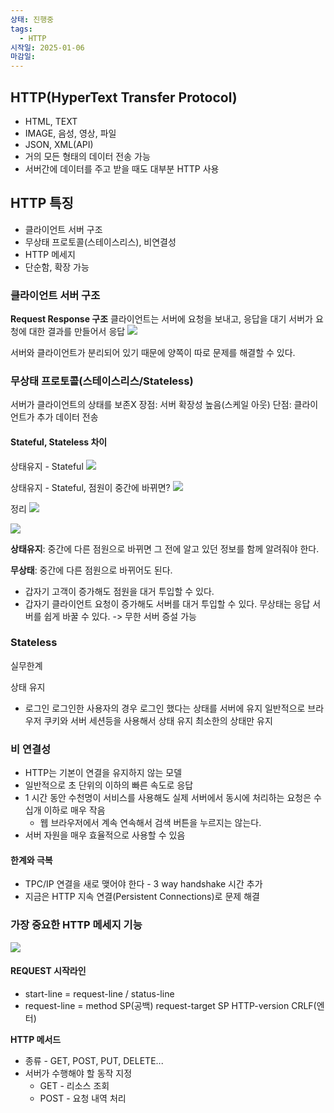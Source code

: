 ```yaml
---
상태: 진행중
tags:
  - HTTP
시작일: 2025-01-06
마감일:
---
```

## HTTP(HyperText Transfer Protocol)
- HTML, TEXT
- IMAGE, 음성, 영상, 파일
- JSON, XML(API)
- 거의 모든 형태의 데이터 전송 가능
- 서버간에 데이터를 주고 받을 때도 대부분 HTTP 사용

## HTTP 특징
- 클라이언트 서버 구조
- 무상태 프로토콜(스테이스리스), 비연결성
- HTTP 메세지
- 단순함, 확장 가능

### 클라이언트 서버 구조
**Request Response 구조**
클라이언트는 서버에 요청을 보내고, 응답을 대기
서버가 요청에 대한 결과를 만들어서 응답
![](https://i.imgur.com/y2tKYno.png)

서버와 클라이언트가 분리되어 있기 때문에 양쪽이 따로 문제를 해결할 수 있다.

### 무상태 프로토콜(스테이스리스/Stateless)
서버가 클라이언트의 상태를 보존X
장점: 서버 확장성 높음(스케일 아웃)
단점: 클라이언트가 추가 데이터 전송

#### Stateful, Stateless 차이
상태유지 - Stateful
![](https://i.imgur.com/pwZKsBY.png)

상태유지 - Stateful, 점원이 중간에 바뀌면?
![](https://i.imgur.com/Zlae0Oo.png)


정리
![](https://i.imgur.com/loK6TNo.png)


![](https://i.imgur.com/iUid3vk.png)

**상태유지**: 중간에 다른 점원으로 바뀌면 그 전에 알고 있던 정보를 함께 알려줘야 한다.

**무상태**: 중간에 다른 점원으로 바뀌어도 된다.
- 갑자기 고객이 증가해도 점원을 대거 투입할 수 있다.
- 갑자기 클라이언트 요청이 증가해도 서버를 대거 투입할 수 있다.
무상태는 응답 서버를 쉽게 바꿀 수 있다. -> 무한 서버 증설 가능

### Stateless
실무한계

상태 유지
- 로그인
로그인한 사용자의 경우 로그인 했다는 상태를 서버에 유지
일반적으로 브라우저 쿠키와 서버 세션등을 사용해서 상태 유지
최소한의 상태만 유지

### 비 연결성
- HTTP는 기본이 연결을 유지하지 않는 모델
- 일반적으로 초 단위의 이하의 빠른 속도로 응답
- 1 시간 동안 수천명이 서비스를 사용해도 실제 서버에서 동시에 처리하는 요청은 수십개 이하로 매우 작음
	- 웹 브라우저에서 계속 연속해서 검색 버튼을 누르지는 않는다.
- 서버 자원을 매우 효율적으로 사용할 수 있음

#### 한계와 극복
- TPC/IP 연결을 새로 맺어야 한다 - 3 way handshake 시간 추가
- 지금은 HTTP 지속 연결(Persistent Connections)로 문제 해결

### 가장 중요한 **HTTP 메세지 기능**
![](https://i.imgur.com/AIRlqQH.png)

#### REQUEST 시작라인
- start-line = request-line / status-line
- request-line = method SP(공백) request-target SP HTTP-version CRLF(엔터)

**HTTP 메서드**
- 종류 - GET, POST, PUT, DELETE...
- 서버가 수행해야 할 동작 지정
	- GET - 리소스 조회
	- POST - 요청 내역 처리